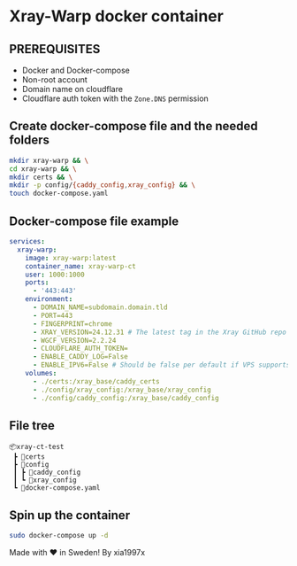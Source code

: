 # Xray-Warp docker container

## PREREQUISITES
* Docker and Docker-compose
* Non-root account
* Domain name on cloudflare
* Cloudflare auth token with the `Zone.DNS` permission

## Create docker-compose file and the needed folders
```bash
mkdir xray-warp && \
cd xray-warp && \
mkdir certs && \
mkdir -p config/{caddy_config,xray_config} && \
touch docker-compose.yaml
```

## Docker-compose file example
```yaml
services:
  xray-warp:
    image: xray-warp:latest
    container_name: xray-warp-ct
    user: 1000:1000
    ports:
      - '443:443'
    environment:
      - DOMAIN_NAME=subdomain.domain.tld
      - PORT=443
      - FINGERPRINT=chrome
      - XRAY_VERSION=24.12.31 # The latest tag in the Xray GitHub repo may point to a pre-release; use specific versions for stability.
      - WGCF_VERSION=2.2.24
      - CLOUDFLARE_AUTH_TOKEN=
      - ENABLE_CADDY_LOG=False
      - ENABLE_IPV6=False # Should be false per default if VPS supports ipv6 you can enable this!
    volumes:
      - ./certs:/xray_base/caddy_certs
      - ./config/xray_config:/xray_base/xray_config
      - ./config/caddy_config:/xray_base/caddy_config
```

## File tree
```
📦xray-ct-test  
 ┣ 📂certs  
 ┣ 📂config  
 ┃ ┣ 📂caddy_config  
 ┃ ┗ 📂xray_config  
 ┗ 📜docker-compose.yaml
```

## Spin up the container
```bash
sudo docker-compose up -d
```

Made with ❤️ in Sweden! By xia1997x